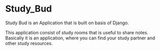 # Study_Bud
Study Bud is an Application that is built on basis of Django.

This application consist of study rooms that is useful to share notes.
Basically it is an application, where you can find your study partner and other study resources.
